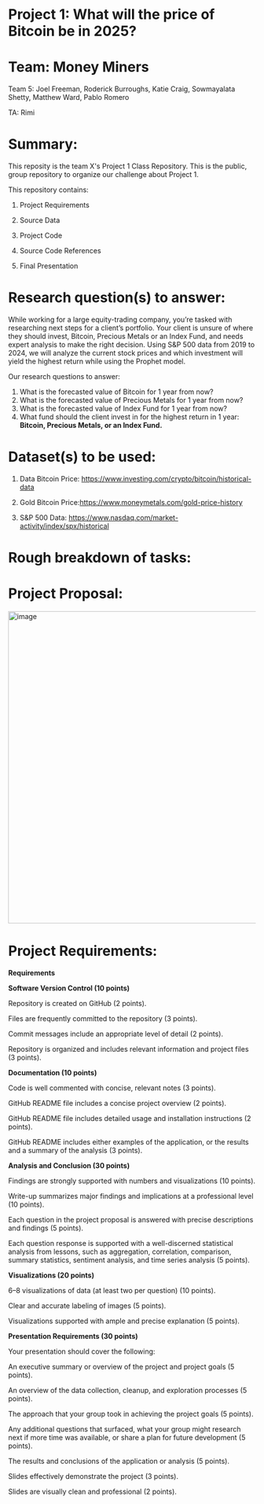 # Project 1: What will the price of Bitcoin be in 2025?

# Team: Money Miners
Team 5: Joel Freeman, Roderick Burroughs, Katie Craig, Sowmayalata Shetty, Matthew Ward, Pablo Romero

TA: Rimi

# Summary:
This reposity is the team X's Project 1 Class Repository. This is the public, group repository to organize our challenge about Project 1.

This repository contains:

1) Project Requirements

2) Source Data

3) Project Code

4) Source Code References

5) Final Presentation

# Research question(s) to answer:
While working for a large equity-trading company, you’re tasked with researching next steps for a client’s portfolio. Your client is unsure of where they should invest, Bitcoin, Precious Metals or an Index Fund, and needs expert analysis to make the right decision. Using S&P 500 data from 2019 to 2024, we will analyze the current stock prices and which investment will yield the highest return while using the Prophet model. 

Our research questions to answer:
1) What is the forecasted value of Bitcoin for 1 year from now?
2) What is the forecasted value of Precious Metals for 1 year from now?
3) What is the forecasted value of Index Fund for 1 year from now?
4) What fund should the client invest in for the highest return in 1 year: **Bitcoin, Precious Metals, or an Index Fund.**

# Dataset(s) to be used:

1) Data Bitcoin Price: https://www.investing.com/crypto/bitcoin/historical-data

2) Gold Bitcoin Price:https://www.moneymetals.com/gold-price-history

3) S&P 500 Data: https://www.nasdaq.com/market-activity/index/spx/historical

# Rough breakdown of tasks:

# Project Proposal:
<img width="635" alt="image" src="https://github.com/user-attachments/assets/0deb3284-4040-4758-8e33-a80ff63b4b87">

# Project Requirements:
**Requirements**

**Software Version Control (10 points)**

Repository is created on GitHub (2 points).

Files are frequently committed to the repository (3 points).

Commit messages include an appropriate level of detail (2 points).

Repository is organized and includes relevant information and project files (3 points).

**Documentation (10 points)**

Code is well commented with concise, relevant notes (3 points).

GitHub README file includes a concise project overview (2 points).

GitHub README file includes detailed usage and installation instructions (2 points).

GitHub README includes either examples of the application, or the results and a summary of the analysis (3 points).

**Analysis and Conclusion (30 points)**

Findings are strongly supported with numbers and visualizations (10 points).

Write-up summarizes major findings and implications at a professional level (10 points).

Each question in the project proposal is answered with precise descriptions and findings (5 points).

Each question response is supported with a well-discerned statistical analysis from lessons, such as aggregation, correlation, comparison, summary statistics, sentiment analysis, and time series analysis (5 points).

**Visualizations (20 points)**

6–8 visualizations of data (at least two per question) (10 points).

Clear and accurate labeling of images (5 points).

Visualizations supported with ample and precise explanation (5 points).

**Presentation Requirements (30 points)**

Your presentation should cover the following:

An executive summary or overview of the project and project goals (5 points).

An overview of the data collection, cleanup, and exploration processes (5 points).

The approach that your group took in achieving the project goals (5 points).

Any additional questions that surfaced, what your group might research next if more time was available, or share a plan for future development (5 points).

The results and conclusions of the application or analysis (5 points).

Slides effectively demonstrate the project (3 points).

Slides are visually clean and professional (2 points).




